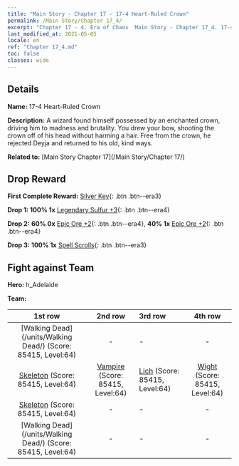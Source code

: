 ```yaml
---
title: "Main Story - Chapter 17 - 17-4 Heart-Ruled Crown"
permalink: /Main Story/Chapter 17_4/
excerpt: "Chapter 17 - 4. Era of Chaos  Main Story - Chapter 17_4. 17-4 Heart-Ruled Crown"
last_modified_at: 2021-05-05
locale: en
ref: "Chapter 17_4.md"
toc: false
classes: wide
---
```


## Details

 **Name:** 17-4 Heart-Ruled Crown

 **Description:** A wizard found himself possessed by an enchanted crown, driving him to madness and brutality. You drew your bow, shooting the crown off of his head without harming a hair. Free from the crown, he rejected Deyja and returned to his old, kind ways.

 **Related to:** [Main Story Chapter 17](/Main Story/Chapter 17/)

## Drop Reward

 **First Complete Reward:** [Silver Key](/Items/con_693/){: .btn .btn--era3}

 **Drop 1:** **100% 1x** [Legendary Sulfur +3](/Items/mat_57/){: .btn .btn--era4}

 **Drop 2:** **60% 0x** [Epic Ore +2](/Items/mat_47/){: .btn .btn--era4}, **40% 1x** [Epic Ore +2](/Items/mat_47/){: .btn .btn--era4}

 **Drop 3:** **100% 1x** [Spell Scrolls](/Items/con_694/){: .btn .btn--era3}


## Fight against Team
 **Hero:** h_Adelaide

 **Team:**


  | 1st row | 2nd row | 3rd row | 4th row |
  |:----:|:----:|:----|:----:|
  | [Walking Dead](/units/Walking Dead/) (Score: 85415, Level:64)  | - | - | - |
  | [Skeleton](/units/Skeleton/) (Score: 85415, Level:64)  | [Vampire](/units/Vampire/) (Score: 85415, Level:64)  | [Lich](/units/Lich/) (Score: 85415, Level:64)  | [Wight](/units/Wight/) (Score: 85415, Level:64)  |
  | [Skeleton](/units/Skeleton/) (Score: 85415, Level:64)  | - | - | - |
  | [Walking Dead](/units/Walking Dead/) (Score: 85415, Level:64)  | - | - | - |



